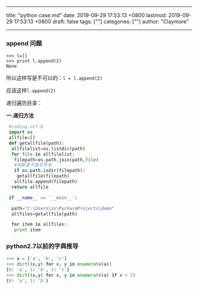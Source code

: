 
---
title: "python case.md"
date: 2019-09-29 17:53:13 +0800
lastmod: 2019-09-29 17:53:13 +0800
draft: false
tags: [""]
categories: [""]
author: "Claymore"

---


### append 问题

```
>>> l=[]
>>> print l.append(2)
None
```

所以这样写是不可以的：`l = l.append(2)`

应该这样`l.append(2)`



递归遍历目录：

**一.递归方法**

```python
 #coding:utf-8
 import os
 allfile=[]
 def getallfile(path):
  allfilelist=os.listdir(path)
  for file in allfilelist:
   filepath=os.path.join(path,file)
   #判断是不是文件夹
   if os.path.isdir(filepath):
    getallfile(filepath)
   allfile.append(filepath)
  return allfile

 if __name__ == '__main__':

  path="C:\Users\zs\PycharmProjects\demo"
  allfiles=getallfile(path)

  for item in allfiles:
   print item
```



### python2.7以前的字典推导

```python
>>> a = ['a', 'b', 'c']
>>> dict((x,y) for x, y in enumerate(a))
{0: 'a', 1: 'b', 2: 'c'}
>>> dict((x,y) for x, y in enumerate(a) if x < 2)
{0: 'a', 1: 'b'}
```

